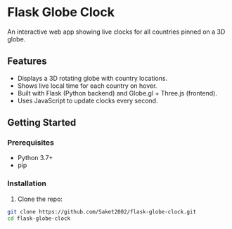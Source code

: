 
# Flask Globe Clock

An interactive web app showing live clocks for all countries pinned on a 3D globe.

## Features

- Displays a 3D rotating globe with country locations.
- Shows live local time for each country on hover.
- Built with Flask (Python backend) and Globe.gl + Three.js (frontend).
- Uses JavaScript to update clocks every second.

## Getting Started

### Prerequisites

- Python 3.7+
- pip

### Installation

1. Clone the repo:

```bash
git clone https://github.com/Saket2002/flask-globe-clock.git
cd flask-globe-clock
